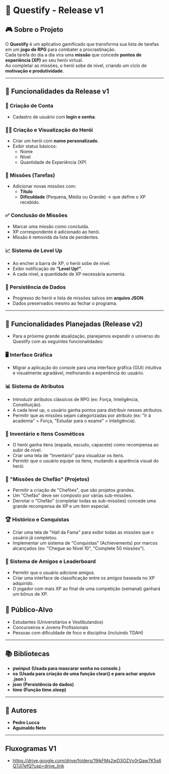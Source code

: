 # 📌 Questify - Release v1

## 🎮 Sobre o Projeto
O **Questify** é um aplicativo gamificado que transforma sua lista de tarefas em um **jogo de RPG** para combater a procrastinação.  
Cada tarefa do dia a dia vira uma **missão** que concede **pontos de experiência (XP)** ao seu herói virtual.  
Ao completar as missões, o herói sobe de nível, criando um ciclo de **motivação e produtividade**.

---

## 🚀 Funcionalidades da Release v1

### 👤 Criação de Conta
- Cadastro de usuário com **login e senha**.

### 🦸‍♂️ Criação e Visualização do Herói
- Criar um herói com **nome personalizado**.
- Exibir status básicos:
  - Nome  
  - Nível  
  - Quantidade de Experiência (XP)  

### 📜 Missões (Tarefas)
- Adicionar novas missões com:
  - **Título**  
  - **Dificuldade** (Pequena, Média ou Grande) → que define o XP recebido.  

### ✅ Conclusão de Missões
- Marcar uma missão como concluída.  
- XP correspondente é adicionado ao herói.  
- Missão é removida da lista de pendentes.  
 

### 📈 Sistema de Level Up
- Ao encher a barra de XP, o herói sobe de nível.  
- Exibir notificação de **“Level Up!”**.  
- A cada nível, a quantidade de XP necessária aumenta.  

### 💾 Persistência de Dados
- Progresso do herói e lista de missões salvos em **arquivo JSON**.  
- Dados preservados mesmo ao fechar o programa.  

---
## 🌟 Funcionalidades Planejadas (Release v2)

- Para a próxima grande atualização, planejamos expandir o universo do Questify com as seguintes funcionalidades:

### 🖥️ Interface Gráfica

 - Migrar a aplicação do console para uma interface gráfica (GUI) intuitiva e visualmente agradável, melhorando a experiência do usuário.

### 📊 Sistema de Atributos

 - Introduzir atributos clássicos de RPG (ex: Força, Inteligência, Constituição).
 - A cada level up, o usuário ganha pontos para distribuir nesses atributos.
 - Permitir que as missões sejam categorizadas por atributo (ex: "Ir à academia" = Força, "Estudar para o exame" = Inteligência).

### 🎒 Inventário e Itens Cosméticos

- O herói ganha itens (espada, escudo, capacete) como recompensa ao subir de nível.
- Criar uma tela de "Inventário" para visualizar os itens.
- Permitir que o usuário equipe os itens, mudando a aparência visual do herói.

### 🐲 "Missões de Chefão" (Projetos)

- Permitir a criação de "Chefões", que são projetos grandes.
- Um "Chefão" deve ser composto por várias sub-missões.
- Derrotar o "Chefão" (completar todas as sub-missões) concede uma grande recompensa de XP e um item especial.

### 🏆 Histórico e Conquistas

- Criar uma tela de "Hall da Fama" para exibir todas as missões que o usuário já completou.
- Implementar um sistema de "Conquistas" (Achievements) por marcos alcançados (ex: "Chegue ao Nível 10", "Complete 50 missões").

### 👥 Sistema de Amigos e Leaderboard

 - Permitir que o usuário adicione amigos.
 - Criar uma interface de classificação entre os amigos baseada no XP adquirido.
 - O jogador com mais XP ao final de uma competição (semanal) ganhará um bônus de XP.


## 🎯 Público-Alvo
- Estudantes (Universitários e Vestibulandos)  
- Concurseiros e Jovens Profissionais  
- Pessoas com dificuldade de foco e disciplina (incluindo TDAH)  
---
## 📚 Bibliotecas
- **pwinput** **(Usada para mascarar senha no console.)**
- **os** **(Usada para criação de uma função clear() e para achar arquivo .json )**
- **json** **(Persistência de dados)**
- **time** **(Função time.sleep)**  
---

## 👥 Autores
- **Pedro Lucca**  
- **Aguinaldo Neto**

---

## Fluxogramas V1
- https://drive.google.com/drive/folders/19ikFMs2wD3OZVv0rQaw7K5s6Q7Jl7efQ?usp=drive_link


